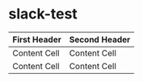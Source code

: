 # slack-test

| First Header  | Second Header |
| ------------- | ------------- |
| Content Cell  | Content Cell  |
| Content Cell  | Content Cell  |
